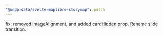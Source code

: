 ```yaml
---
"@undp-data/svelte-maplibre-storymap": patch
---
```


fix: removed imageAlignment, and added cardHidden prop. Rename slide transition.
